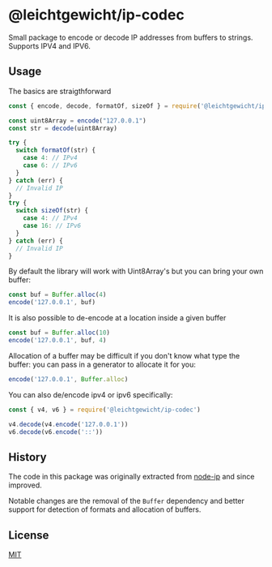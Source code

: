 # @leichtgewicht/ip-codec

Small package to encode or decode IP addresses from buffers to strings.
Supports IPV4 and IPV6.

## Usage

The basics are straigthforward

```js
const { encode, decode, formatOf, sizeOf } = require('@leichtgewicht/ip-codec')

const uint8Array = encode("127.0.0.1")
const str = decode(uint8Array)

try {
  switch formatOf(str) {
    case 4: // IPv4
    case 6: // IPv6
  }
} catch (err) {
  // Invalid IP
}
try {
  switch sizeOf(str) {
    case 4: // IPv4
    case 16: // IPv6
  }
} catch (err) {
  // Invalid IP
}
```

By default the library will work with Uint8Array's but you can bring your own buffer:

```js
const buf = Buffer.alloc(4)
encode('127.0.0.1', buf)
```

It is also possible to de-encode at a location inside a given buffer

```js
const buf = Buffer.alloc(10)
encode('127.0.0.1', buf, 4)
```

Allocation of a buffer may be difficult if you don't know what type the buffer:
you can pass in a generator to allocate it for you:

```js
encode('127.0.0.1', Buffer.alloc)
```

You can also de/encode ipv4 or ipv6 specifically:

```js
const { v4, v6 } = require('@leichtgewicht/ip-codec')

v4.decode(v4.encode('127.0.0.1'))
v6.decode(v6.encode('::'))
```

## History

The code in this package was originally extracted from [node-ip](https://github.com/indutny/node-ip) and since improved.

Notable changes are the removal of the `Buffer` dependency and better support for detection of
formats and allocation of buffers.

## License

[MIT](./LICENSE)

